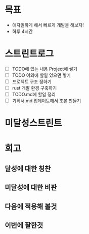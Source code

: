 # 목표
- 애자일하게 해서 빠르게 개발을 해보자!
- 하루 4시간

# 스트린트로그
- [ ] TODO에 있는 내용 Project에 쌓기
- [ ] TODO 이외에 할일 있으면 쌓기
- [ ] 프로젝트 구조 정하기
- [ ] rust 개발 환경 구축하기
- [ ] TODO.md에 할일 정리
- [ ] 기획서.md 업데이트해서 초본 만들기

# 미달성스트린트

# 회고
## 달성에 대한 칭찬
## 미달성에 대한 비판
## 다음에 적용해 볼것
## 이번에 잘한것